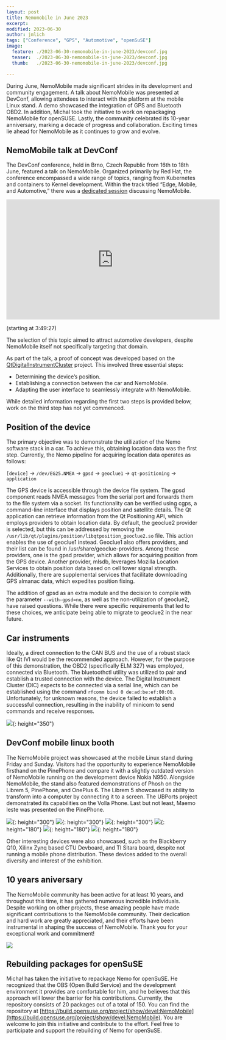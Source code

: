 ```yaml
---
layout: post
title: Nemomobile in June 2023
excerpt: 
modified: 2023-06-30
author: jmlich
tags: ["Conference", "GPS", "Automotive", "openSuSE"]
image:
  feature: ./2023-06-30-nemomobile-in-june-2023/devconf.jpg
  teaser:  ./2023-06-30-nemomobile-in-june-2023/devconf.jpg
  thumb:   ./2023-06-30-nemomobile-in-june-2023/devconf.jpg

---
```


During June, NemoMobile made significant strides in its development and community engagement.
A talk about NemoMobile was presented at DevConf, allowing attendees to interact with
the platform at the mobile Linux stand. A demo showcased the integration of GPS and
Bluetooth OBD2. In addition, Michal took the initiative to work on repackaging NemoMobile
for openSUSE. Lastly, the community celebrated its 10-year anniversary, marking a decade
of progress and collaboration. Exciting times lie ahead for NemoMobile as it continues
to grow and evolve.

## NemoMobile talk at DevConf

The DevConf conference, held in Brno, Czech Republic from 16th to 18th June, featured
a talk on NemoMobile. Organized primarily by Red Hat, the conference encompassed a wide
range of topics, ranging from Kubernetes and containers to Kernel development. Within
the track titled “Edge, Mobile, and Automotive,” there was a [dedicated session](https://devconfcz2023.sched.com/event/1MYj7/is-nemomobile-suitable-for-automotive) discussing
NemoMobile.

<iframe width="560" height="315" src="https://www.youtube.com/embed/tfBFaEXsRck?start=13765" title="YouTube video player" frameborder="0" allow="accelerometer; autoplay; clipboard-write; encrypted-media; gyroscope; picture-in-picture; web-share" allowfullscreen></iframe>

(starting at 3:49:27)

The selection of this topic aimed to attract automotive developers, despite NemoMobile itself not specifically targeting that domain.

As part of the talk, a proof of concept was developed based on
the [QtDigitalInstrumentCluster](https://github.com/jmlich/QtDigitalInstrumentCluster) project.
This involved three essential steps:

* Determining the device’s position.
* Establishing a connection between the car and NemoMobile.
* Adapting the user interface to seamlessly integrate with NemoMobile.

While detailed information regarding the first two steps is provided below, work on the third step has not yet commenced.

## Position of the device

The primary objective was to demonstrate the utilization of the Nemo software stack in a car. To achieve this,
obtaining location data was the first step. Currently, the Nemo pipeline for acquiring location data operates as follows:

`[device]` → `/dev/EG25.NMEA` → `gpsd` → `geoclue1` → `qt-positioning` → `application`

The GPS device is accessible through the device file system. The gpsd component reads NMEA messages from the serial port
and forwards them to the file system via a socket. Its functionality can be verified using cgps, a command-line interface
that displays position and satellite details. The Qt application can retrieve information from the Qt Positioning API,
which employs providers to obtain location data. By default, the geoclue2 provider is selected, but this can be addressed
by removing the `/usr/lib/qt/plugins/position/libqtposition_geoclue2.so` file. This action enables the use of geoclue1
instead. Geoclue1 also offers providers, and their list can be found in /usr/share/geoclue-providers. Among these providers,
one is the gpsd provider, which allows for acquiring position from the GPS device. Another provider, mlsdb, leverages Mozilla
Location Services to obtain position data based on cell tower signal strength. Additionally, there are supplemental services
that facilitate downloading GPS almanac data, which expedites position fixing.

The addition of gpsd as an extra module and the decision to compile with the parameter `--with-gpsd=no`, as well as
the non-utilization of geoclue2, have raised questions. While there were specific requirements that led to these choices,
we anticipate being able to migrate to geoclue2 in the near future.

## Car instruments

Ideally, a direct connection to the CAN BUS and the use of a robust stack like Qt IVI would be the recommended approach.
However, for the purpose of this demonstration, the OBD2 (specifically ELM 327) was employed, connected via Bluetooth.
The bluetoothctl utility was utilized to pair and establish a trusted connection with the device. The Digital Instrument
Cluster (DIC) expects to be connected via a serial line, which can be established using the command `rfcomm bind 0 de:ad:be:ef:00:00`.
Unfortunately, for unknown reasons, the device failed to establish a successful connection, resulting
in the inability of minicom to send commands and receive responses.

![](/images/2023-06-30-nemomobile-in-june-2023/automotive.jpg){: height="350"}

## DevConf mobile linux booth

The NemoMobile project was showcased at the mobile Linux stand during Friday and Sunday. Visitors had the opportunity to experience
NemoMobile firsthand on the PinePhone and compare it with a slightly outdated version of NemoMobile running on the development
device Nokia N950. Alongside NemoMobile, the stand also featured demonstrations of Phosh on the Librem 5, PinePhone, and OnePlus 6.
The Librem 5 showcased its ability to transform into a computer by connecting it to a screen. The UBPorts project demonstrated
its capabilities on the Volla Phone. Last but not least, Maemo leste was presented on the PinePhone.

![](/images/2023-06-30-nemomobile-in-june-2023/booth1.jpg){: height="300"}
![](/images/2023-06-30-nemomobile-in-june-2023/booth2.jpg){: height="300"}
![](/images/2023-06-30-nemomobile-in-june-2023/booth3.jpg){: height="300"}
![](/images/2023-06-30-nemomobile-in-june-2023/booth4.jpg){: height="180"}
![](/images/2023-06-30-nemomobile-in-june-2023/booth5.jpg){: height="180"}
![](/images/2023-06-30-nemomobile-in-june-2023/booth6.jpg){: height="180"}

Other interesting devices were also showcased, such as the Blackberry Q10, Xilinx Zynq based CTU Devboard, and TI Sitara board,
despite not running a mobile phone distribution. These devices added to the overall diversity and interest of the exhibition.

## 10 years aniversary

The NemoMobile community has been active for at least 10 years, and throughout this time, it has gathered numerous incredible
individuals. Despite working on other projects, these amazing people have made significant contributions to the NemoMobile
community. Their dedication and hard work are greatly appreciated, and their efforts have been instrumental in shaping
the success of NemoMobile. Thank you for your exceptional work and commitment!

![](/images/2023-06-30-nemomobile-in-june-2023/meetup-2013.jpg)

## Rebuilding packages for openSuSE

Michał has taken the initiative to repackage Nemo for openSuSE. He recognized that the OBS (Open Build Service)
and the development environment it provides are comfortable for him, and he believes that this approach will lower
the barrier for his contributions. Currently, the repository consists of 20 packages out of a total of 150. You can 
find the repository at [https://build.opensuse.org/project/show/devel:NemoMobile](https://build.opensuse.org/project/show/devel:NemoMobile).
You are welcome to join this initiative and contribute to the effort. Feel free to participate and support
the rebuilding of Nemo for openSuSE.